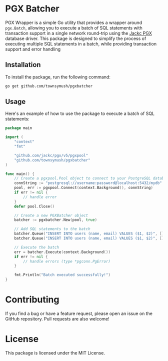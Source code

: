 # PGX Batcher

PGX Wrapper is a simple Go utility that provides a wrapper around `pgx.Batch`, allowing you to execute a batch of SQL statements with transaction support in a single network round-trip using the [Jackc PGX](https://github.com/jackc/pgx) database driver. This package is designed to simplify the process of executing multiple SQL statements in a batch, while providing transaction support and error handling

## Installation

To install the package, run the following command:

```bash
go get github.com/townsymush/pgxbatcher
```

## Usage

Here's an example of how to use the package to execute a batch of SQL statements:

```go
package main

import (
    "context"
    "fmt"

    "github.com/jackc/pgx/v5/pgxpool"
    "github.com/townsymush/pgxbatcher"
)

func main() {
    // Create a pgxpool.Pool object to connect to your PostgreSQL database
    connString := "postgresql://username:password@localhost:5432/mydb"
    pool, err := pgxpool.Connect(context.Background(), connString)
    if err != nil {
        // handle error
    }
    defer pool.Close()

    // Create a new PGXBatcher object
    batcher := pgxbatcher.New(pool, true)

    // Add SQL statements to the batch
    batcher.Queue("INSERT INTO users (name, email) VALUES ($1, $2)", []interface{}{"Alice", "alice@example.com"})
    batcher.Queue("INSERT INTO users (name, email) VALUES ($1, $2)", []interface{}{"Bob", "bob@example.com"})

    // Execute the batch
    err = batcher.Execute(context.Background())
    if err != nil {
        // handle errors (type *pgconn.PgError)
    }

    fmt.Println("Batch executed successfully!")
}
```

# Contributing
If you find a bug or have a feature request, please open an issue on the GitHub repository. Pull requests are also welcome!

# License

This package is licensed under the MIT License.